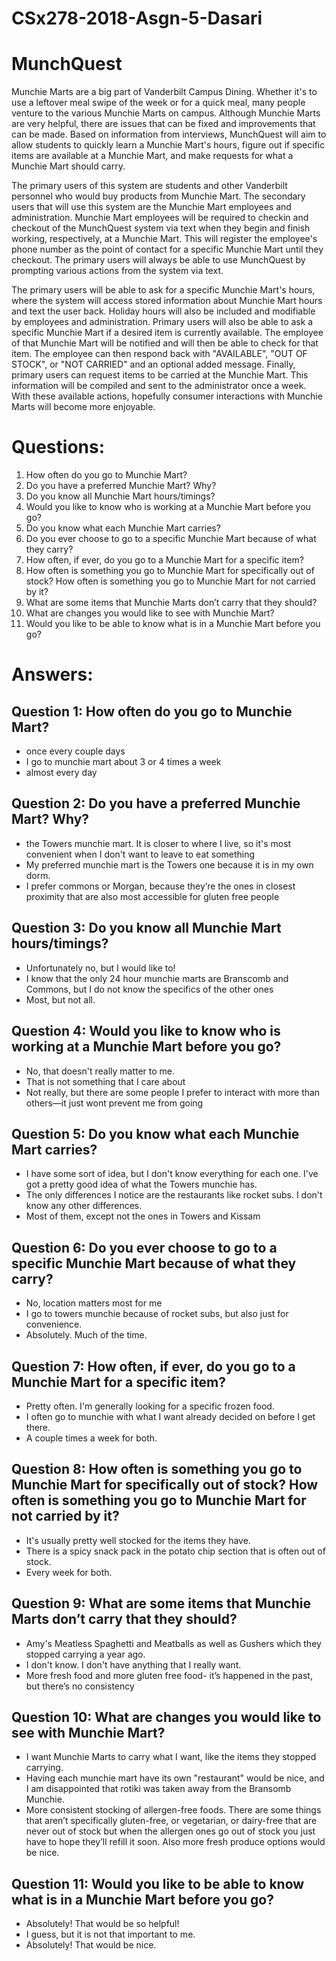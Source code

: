 # CSx278-2018-Asgn-5-Dasari

# MunchQuest

   Munchie Marts are a big part of Vanderbilt Campus Dining. Whether it's to use a leftover meal swipe of the week or for a quick meal, many people venture to the various Munchie Marts on campus. Although Munchie Marts are very helpful, there are issues that can be fixed and improvements that can be made. Based on information from interviews, MunchQuest will aim to allow students to quickly learn a Munchie Mart's hours, figure out if specific items are available at a Munchie Mart, and make requests for what a Munchie Mart should carry.
  
   The primary users of this system are students and other Vanderbilt personnel who would buy products from Munchie Mart. The secondary users that will use this system are the Munchie Mart employees and administration. Munchie Mart employees will be required to checkin and checkout of the MunchQuest system via text when they begin and finish working, respectively, at a Munchie Mart. This will register the employee's phone number as the point of contact for a specific Munchie Mart until they checkout. The primary users will always be able to use MunchQuest by prompting various actions from the system via text.
  
   The primary users will be able to ask for a specific Munchie Mart's hours, where the system will access stored information about Munchie Mart hours and text the user back. Holiday hours will also be included and modifiable by employees and administration. Primary users will also be able to ask a specific Munchie Mart if a desired item is currently available. The employee of that Munchie Mart will be notified and will then be able to check for that item. The employee can then respond back with "AVAILABLE", "OUT OF STOCK", or "NOT CARRIED" and an optional added message. Finally, primary users can request items to be carried at the Munchie Mart. This information will be compiled and sent to the administrator once a week. With these available actions, hopefully consumer interactions with Munchie Marts will become more enjoyable.

# Questions:
  1.	How often do you go to Munchie Mart?
  2.	Do you have a preferred Munchie Mart? Why?
  3.	Do you know all Munchie Mart hours/timings?
  4.	Would you like to know who is working at a Munchie Mart before you go?
  5.	Do you know what each Munchie Mart carries?
  6.	Do you ever choose to go to a specific Munchie Mart because of what they carry?
  7.	How often, if ever, do you go to a Munchie Mart for a specific item? 
  8.	How often is something you go to Munchie Mart for specifically out of stock? How often is something you go to Munchie         Mart for not carried by it?
  9.	What are some items that Munchie Marts don’t carry that they should?
  10.	What are changes you would like to see with Munchie Mart?
  11.	Would you like to be able to know what is in a Munchie Mart before you go?

# Answers:

## Question 1: How often do you go to Munchie Mart?
- once every couple days
- I go to munchie mart about 3 or 4 times a week
- almost every day

## Question 2: Do you have a preferred Munchie Mart? Why?
- the Towers munchie mart. It is closer to where I live, so it's most convenient when I don't want to leave to eat something
- My preferred munchie mart is the Towers one because it is in my own dorm.
- I prefer commons or Morgan, because they’re the ones in closest proximity that are also most accessible for gluten free people

## Question 3: Do you know all Munchie Mart hours/timings?
- Unfortunately no, but I would like to!
- I know that the only 24 hour munchie marts are Branscomb and Commons, but I do not know the specifics of the other ones
- Most, but not all.

## Question 4: Would you like to know who is working at a Munchie Mart before you go?
- No, that doesn't really matter to me.
- That is not something that I care about
- Not really, but there are some people I prefer to interact with more than others—it just wont prevent me from going

## Question 5: Do you know what each Munchie Mart carries?
- I have some sort of idea, but I don't know everything for each one. I've got a pretty good idea of what the Towers munchie has.
- The only differences I notice are the restaurants like rocket subs. I don't know any other differences.
- Most of them, except not the ones in Towers and Kissam

## Question 6: Do you ever choose to go to a specific Munchie Mart because of what they carry?
- No, location matters most for me
- I go to towers munchie because of rocket subs, but also just for convenience.
- Absolutely. Much of the time.

## Question 7: How often, if ever, do you go to a Munchie Mart for a specific item? 
- Pretty often. I'm generally looking for a specific frozen food.
- I often go to munchie with what I want already decided on before I get there.
- A couple times a week for both.

## Question 8: How often is something you go to Munchie Mart for specifically out of stock? How often is something you go to Munchie Mart for not carried by it?
- It's usually pretty well stocked for the items they have.
- There is a spicy snack pack in the potato chip section that is often out of stock.
- Every week for both.

## Question 9: What are some items that Munchie Marts don’t carry that they should?
- Amy's Meatless Spaghetti and Meatballs as well as Gushers which they stopped carrying a year ago.
- I don't know. I don't have anything that I really want.
- More fresh food and more gluten free food- it’s happened in the past, but there’s no consistency

## Question 10: What are changes you would like to see with Munchie Mart?
- I want Munchie Marts to carry what I want, like the items they stopped carrying.
- Having each munchie mart have its own "restaurant" would be nice, and I am disappointed that rotiki was taken away from the Bransomb Munchie.
- More consistent stocking of allergen-free foods. There are some things that aren’t specifically gluten-free, or vegetarian, or dairy-free that are never out of stock but when the allergen ones go out of stock you just have to hope they’ll refill it soon. Also more fresh produce options would be nice.

## Question 11: Would you like to be able to know what is in a Munchie Mart before you go?
- Absolutely! That would be so helpful!
- I guess, but it is not that important to me.
- Absolutely! That would be nice.
